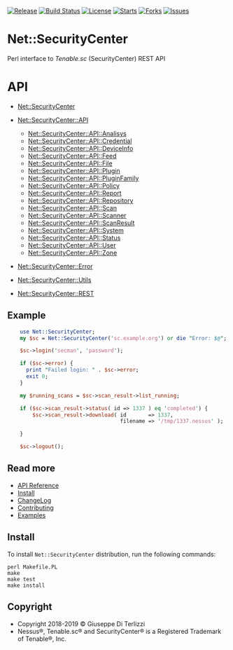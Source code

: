 [![Release](https://img.shields.io/github/release/giterlizzi/perl-Net-SecurityCenter.svg)](https://github.com/giterlizzi/perl-Net-SecurityCenter/releases) [![Build Status](https://travis-ci.org/giterlizzi/perl-Net-SecurityCenter.svg)](https://travis-ci.org/giterlizzi/perl-Net-SecurityCenter) [![License](https://img.shields.io/github/license/giterlizzi/perl-Net-SecurityCenter.svg)](https://github.com/giterlizzi/perl-Net-SecurityCenter) [![Starts](https://img.shields.io/github/stars/giterlizzi/perl-Net-SecurityCenter.svg)](https://github.com/giterlizzi/perl-Net-SecurityCenter) [![Forks](https://img.shields.io/github/forks/giterlizzi/perl-Net-SecurityCenter.svg)](https://github.com/giterlizzi/perl-Net-SecurityCenter) [![Issues](https://img.shields.io/github/issues/giterlizzi/perl-Net-SecurityCenter.svg)](https://github.com/giterlizzi/perl-Net-SecurityCenter/issues)

# Net::SecurityCenter

Perl interface to *Tenable.sc* (SecurityCenter) REST API

# API

 - [Net::SecurityCenter](api/Net-SecurityCenter.md)

 - [Net::SecurityCenter::API](api/Net-SecurityCenter-API.md)
   - [Net::SecurityCenter::API::Analisys](api/Net-SecurityCenter-API-Analysis.md)
   - [Net::SecurityCenter::API::Credential](api/Net-SecurityCenter-API-Credential.md)
   - [Net::SecurityCenter::API::DeviceInfo](api/Net-SecurityCenter-API-DeviceInfo.md)
   - [Net::SecurityCenter::API::Feed](api/Net-SecurityCenter-API-Feed.md)
   - [Net::SecurityCenter::API::File](api/Net-SecurityCenter-API-File.md)
   - [Net::SecurityCenter::API::Plugin](api/Net-SecurityCenter-API-Plugin.md)
   - [Net::SecurityCenter::API::PluginFamily](api/Net-SecurityCenter-API-PluginFamily.md)
   - [Net::SecurityCenter::API::Policy](api/Net-SecurityCenter-API-Policy.md)
   - [Net::SecurityCenter::API::Report](api/Net-SecurityCenter-API-Report.md)
   - [Net::SecurityCenter::API::Repository](api/Net-SecurityCenter-API-Repository.md)
   - [Net::SecurityCenter::API::Scan](api/Net-SecurityCenter-API-Scan.md)
   - [Net::SecurityCenter::API::Scanner](api/Net-SecurityCenter-API-Scanner.md)
   - [Net::SecurityCenter::API::ScanResult](api/Net-SecurityCenter-API-ScanResult.md)
   - [Net::SecurityCenter::API::System](api/Net-SecurityCenter-API-System.md)
   - [Net::SecurityCenter::API::Status](api/Net-SecurityCenter-API-Status.md)
   - [Net::SecurityCenter::API::User](api/Net-SecurityCenter-API-User.md)
   - [Net::SecurityCenter::API::Zone](api/Net-SecurityCenter-API-Zone.md)
 - [Net::SecurityCenter::Error](api/Net-SecurityCenter-Error.md)
 - [Net::SecurityCenter::Utils](api/Net-SecurityCenter-Utils.md)
 - [Net::SecurityCenter::REST](api/Net-SecurityCenter-REST.md)


## Example

```.pl
    use Net::SecurityCenter;
    my $sc = Net::SecurityCenter('sc.example.org') or die "Error: $@";

    $sc->login('secman', 'password');

    if ($sc->error) {
      print "Failed login: " . $sc->error;
      exit 0;
    }

    my $running_scans = $sc->scan_result->list_running;

    if ($sc->scan_result->status( id => 1337 ) eq 'completed') {
        $sc->scan_result->download( id       => 1337,
                                    filename => '/tmp/1337.nessus' );

    }

    $sc->logout();
```

## Read more

 - [API Reference](api.md)
 - [Install](install.md)
 - [ChangeLog](release.md)
 - [Contributing](contributing.md)
 - [Examples](examples.md)

## Install

To install `Net::SecurityCenter` distribution, run the following commands:

    perl Makefile.PL
    make
    make test
    make install

## Copyright

 - Copyright 2018-2019 © Giuseppe Di Terlizzi
 - Nessus®, Tenable.sc® and SecurityCenter® is a Registered Trademark of Tenable®, Inc.
